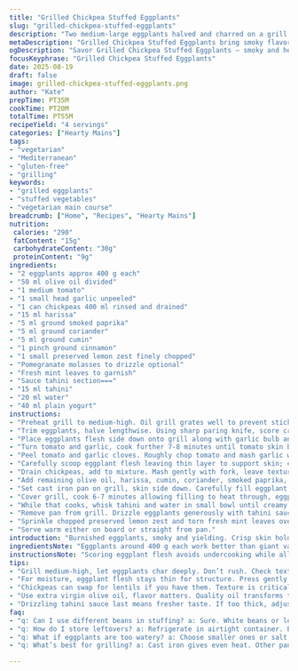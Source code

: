 ```yaml
---
title: "Grilled Chickpea Stuffed Eggplants"
slug: "grilled-chickpea-stuffed-eggplants"
description: "Two medium-large eggplants halved and charred on a grill, flesh scooped and mixed with spiced chickpeas, roasted garlic and blistered tomato. Stuffed back, cooked in cast iron until tender and smoky. Served with a tahini yogurt drizzle, fresh herbs, and a splash of pomegranate molasses for tang and color. Perfect vegetarian main, naturally gluten, nut, and egg-free."
metaDescription: "Grilled Chickpea Stuffed Eggplants bring smoky flavor and hearty texture to any meal. A vegetarian main with fresh accents and punchy tahini yogurt."
ogDescription: "Savor Grilled Chickpea Stuffed Eggplants — smoky and hearty, topped with tahini yogurt. Perfect for a vegetarian feast rich in Mediterranean flavors."
focusKeyphrase: "Grilled Chickpea Stuffed Eggplants"
date: 2025-08-19
draft: false
image: grilled-chickpea-stuffed-eggplants.png
author: "Kate"
prepTime: PT35M
cookTime: PT20M
totalTime: PT55M
recipeYield: "4 servings"
categories: ["Hearty Mains"]
tags:
- "vegetarian"
- "Mediterranean"
- "gluten-free"
- "grilling"
keywords:
- "grilled eggplants"
- "stuffed vegetables"
- "vegetarian main course"
breadcrumb: ["Home", "Recipes", "Hearty Mains"]
nutrition: 
 calories: "290"
 fatContent: "15g"
 carbohydrateContent: "30g"
 proteinContent: "9g"
ingredients:
- "2 eggplants approx 400 g each"
- "50 ml olive oil divided"
- "1 medium tomato"
- "1 small head garlic unpeeled"
- "1 can chickpeas 400 ml rinsed and drained"
- "15 ml harissa"
- "5 ml ground smoked paprika"
- "5 ml ground coriander"
- "5 ml ground cumin"
- "1 pinch ground cinnamon"
- "1 small preserved lemon zest finely chopped"
- "Pomegranate molasses to drizzle optional"
- "Fresh mint leaves to garnish"
- "Sauce tahini section==="
- "15 ml tahini"
- "20 ml water"
- "40 ml plain yogurt"
instructions:
- "Preheat grill to medium-high. Oil grill grates well to prevent sticking."
- "Trim eggplants, halve lengthwise. Using sharp paring knife, score crosshatch on flesh, avoid piercing skin. Brush cut sides with 25 ml olive oil. Salt and pepper liberally."
- "Place eggplants flesh side down onto grill along with garlic bulb and whole tomato. Grill 7 minutes or until flesh chars deeply and softens without collapse. Remove eggplants, set aside flesh side up on tray."
- "Turn tomato and garlic, cook further 7-8 minutes until tomato skin blackens and garlic cloves are soft. Remove and let cool slightly."
- "Peel tomato and garlic cloves. Roughly chop tomato and mash garlic with back of spoon. Combine in bowl."
- "Carefully scoop eggplant flesh leaving thin layer to support skin; chop flesh coarse. Add to tomato-garlic mixture."
- "Drain chickpeas, add to mixture. Mash gently with fork, leave texture, not paste."
- "Add remaining olive oil, harissa, cumin, coriander, smoked paprika, pinch cinnamon. Salt and pepper to taste. Fold well."
- "Set cast iron pan on grill, skin side down. Carefully fill eggplant cavities with chickpea mix, mounding slightly."
- "Cover grill, cook 6-7 minutes allowing filling to heat through, eggplant skins to get smoky and slightly softened but holding shape."
- "While that cooks, whisk tahini and water in small bowl until creamy. Add salt and pepper, fold in yogurt till mixture smooth and slightly loose."
- "Remove pan from grill. Drizzle eggplants generously with tahini sauce, add pomegranate molasses if using for sweet acidity."
- "Sprinkle chopped preserved lemon zest and torn fresh mint leaves over top."
- "Serve warm either on board or straight from pan."
introduction: "Burnished eggplants, smoky and yielding. Crisp skin holds a textured chickpea stuffing — not mush, enough bite left. Harissa heat balanced by cool tahini yogurt sauce, that creamy, tangy smoothness. Garlic roasted whole, caramel notes melt in the mix instead of sharpness. Tomato blistered, skin peeled away, adds smoky sweetness. Preserved lemon sparks freshness while cinnamon and paprika weave warm, subtle depth. Pomegranate molasses is a late dot of sweet tart surprise. Grilling here is not just heat, but mastering the smoke, those char marks tell the tale. Patience on the grill, watching flesh soften yet firm, pulling scents on the breeze as time stretches. Twists on tradition, smaller eggplants substitute well—holds stuffing better, cooks faster. Chickpeas: swap for lentils or white beans if needed — texture counts. No fancy molds, just a simple cast iron pan tight to the grill. Minimal oil, big flavor, a vegetarian main that stands tall."
ingredientsNote: "Eggplants around 400 g each work better than giant varieties here; tender but firm flesh sidelines watery disappointments. Olive oil quality shines through—extra virgin, pungent and grassy adds to smokiness. Whole garlic heads roast slowly, cutting their sharp flavor to mellow sweetness; avoid chopping raw as it becomes harsh when grilled quickly. Preserved lemon zest is optional but a game changer; if unavailable, use a squeeze of fresh lemon and a pinch of sea salt. Harissa heat varies by brand, start mild then add more to taste. Tahini can be replaced with smooth almond butter or sunflower seed butter if allergies present; keep water ratio for consistency. Yogurt should be thick, plain Greek style, but coconut yogurt works for dairy-free alternative though flavor differs slightly."
instructionsNote: "Scoring eggplant flesh avoids undercooking while allowing smoky penetration and speed. Keep skin intact so halves hold their shape during cooking and stuffing. Grill until flesh shows deep color changes and feels tender when poked with fork—the telltale sign of done. Tomato and garlic work like aromatics roasted together; peeling after provides no bitterness from charred bits. Mashing chickpeas coarse prevents gluey pastes—texture is key, bite and creaminess balanced. Cast iron pan retains even heat and prevents flare-ups from dripping oil. Grill covered to trap heat and smoke, not just direct flame. Tahini sauce requires slow whisking to incorporate water and yogurt smoothly; too fast and it curdles. Drizzle right before serving so sauce doesn't soak into filling and lose its fresh tang. Pomegranate molasses adds layered flavor contrast but skip if too sweet for palate. Garnish with mint and lemon zest for brightness—avoid over-chopping herbs to keep fresh texture amid warm eggplant."
tips:
- "Grill medium-high, let eggplants char deeply. Don’t rush. Check texture by poking with fork. Skin stays intact, keep it crispy. Roasted garlic softens. A must."
- "For moisture, eggplant flesh stays thin for structure. Press gently while grilling, too much pressure leads to collapse. Rotate for even cooking, flavor enhanced."
- "Chickpeas can swap for lentils if you have them. Texture is critical. Less mush, more bite. Mash gently, fork works. You want chunks, not paste."
- "Use extra virgin olive oil, flavor matters. Quality oil transforms the dish. Pomegranate molasses optional but really adds depth. Try fresh lemon if you’re out."
- "Drizzling tahini sauce last means fresher taste. If too thick, adjust with more water. Smooth yet runny is the goal. Stir slowly for uniform texture."
faq:
- "q: Can I use different beans in stuffing? a: Sure. White beans or lentils work. Mash carefully. Keep some texture. Adjust spices according to your choice."
- "q: How do I store leftovers? a: Refrigerate in airtight container. Enjoy within three days. Reheat gently to avoid sogginess. Keep sauce on the side."
- "q: What if eggplants are too watery? a: Choose smaller ones or salt to drain excess moisture. Delay cooking until you see even skin and firm flesh."
- "q: What’s best for grilling? a: Cast iron gives even heat. Other pans risk flare-ups. Aluminum foil works too but check for sticking. Maintain heat control."

---
```

